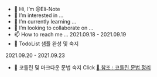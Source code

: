 - 👋 Hi, I’m @Eli-Note
- 👀 I’m interested in ...
- 🌱 I’m currently learning ...
- 💞️ I’m looking to collaborate on ...
- 📫 How to reach me ...
2021.09.18 - 2021.09.19
- 📝 TodoList 샘플 완성 및 숙지

2021.09.20 - 2021.09.23
- 📝 코틀린 및 마크다운 문법 숙지 
Click [📎 참조 : 코틀린 문법 정리](https://eli1429.tistory.com/2) 
